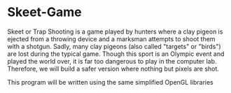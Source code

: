# Skeet-Game

Skeet or Trap Shooting is a game played by hunters where a clay pigeon is ejected from a throwing device and a marksman attempts to shoot them with a shotgun. Sadly, many clay pigeons (also called "targets" or "birds") are lost during the typical game. Though this sport is an Olympic event and played the world over, it is far too dangerous to play in the computer lab. Therefore, we will build a safer version where nothing but pixels are shot.

This program will be written using the same simplified OpenGL libraries
